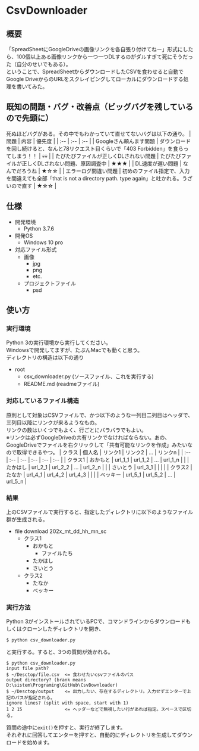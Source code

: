 # CsvDownloader

## 概要
「SpreadSheetにGoogleDriveの画像リンクを各自張り付けてねー」形式にしたら、100個以上ある画像リンクから一つ一つDLするのがダルすぎて死にそうだった（自分のせいでもある）。<br>
ということで、SpreadSheetからダウンロードしたCSVを食わせると自動でGoogle DriveからのURLをスクレイピングしてローカルにダウンロードする処理を書いてみた。

## 既知の問題・バグ・改善点（ビッグバグを残しているので先頭に）
死ぬほどバグがある。その中でもわかっていて直せてないバグは以下の通り。
| 問題 | 内容 | 優先度 |
| :-- | :-- | :-- |
| Googleさん頼んます問題 | ダウンロードを回し続けると、なんと78リクエスト目くらいで「403 Forbidden」を食らってしまう！！ | 💀💀 |
| たびたびファイルが正しくDLされない問題 | たびたびファイルが正しくDLされない問題、原因調査中 | ★★★ |
| DL速度が遅い問題 | なんでだろうね | ★☆☆ |
| エラーログ間違い問題 | 初めのファイル指定で、入力を間違えても全部「that is not a directory path. type again」と吐かれる。うざいので直す | ★☆☆ |

## 仕様
- 開発環境
  - Python 3.7.6
- 開発OS
  - Windows 10 pro
- 対応ファイル形式
  - 画像
    - jpg
    - png
    - etc.
  - プロジェクトファイル
    - psd

## 使い方
### 実行環境
Python 3の実行環境から実行してください。<br>
Windowsで開発してますが、たぶんMacでも動くと思う。<br>
ディレクトリの構造は以下の通り
- root
  - csv_downloader.py (ソースファイル、これを実行する)
  - README.md (readmeファイル)

### 対応しているファイル構造
原則として対象はCSVファイルで、かつ以下のような一列目二列目はヘッダで、三列目以降にリンクが来るようなもの。<br>
リンクの数はいくつでもよく、行ごとにバラバラでもよい。<br>
※リンクは必ずGoogleDriveの共有リンクでなければならない。あの、GoogleDriveでファイルを右クリックして「共有可能なリンクを作成」みたいなので取得できるやつ。
| クラス | 個人名 | リンク1 | リンク2 | ... | リンクn |
| :-- | :-- | :-- | :-- | :-- | :-- |
| クラス1 | おかもと | url_1_1 | url_1_2 | ... | url_1_n |
| | たかはし | url_2_1 | url_2_2 | ... | url_2_n |
| | さいとう | url_3_1 | | | |
| クラス2 | たなか | url_4_1 | url_4_2 | url_4_3 | |
| | ベッキー | url_5_1 | url_5_2 | ... | url_5_n |

### 結果
上のCSVファイルで実行すると、指定したディレクトリに以下のようなファイル群が生成される。
- file download 202x_mt_dd_hh_mn_sc
  - クラス1
    - おかもと
      - ファイルたち
    - たかはし
    - さいとう
  - クラス2
    - たなか
    - ベッキー

### 実行方法
Python 3がインストールされているPCで、コマンドラインからダウンロードもしくはクローンしたディレクトリを開き、
``` 
$ python csv_downloader.py
 ```
と実行する。すると、3つの質問が効かれる。
```
$ python csv_downloader.py
input file path?
$ ~/Desctop/file.csv  <= 食わせたいcsvファイルのパス
output directory? (brank means D:\sistem\Programing\GitHub\CsvDownloader)
$ ~/Desctop/output    <= 出力したい、存在するディレクトリ。入力せずエンターで上記のパスが指定される。
ignore lines? (split with space, start with 1)
1 2 15                <= ヘッダーなどで無視したい行があれば指定。スペースで区切る。
```

質問の途中に```exit()```を押すと、実行が終了します。<br>
それぞれに回答してエンターを押すと、自動的にディレクトリを生成してダウンロードを始めます。
